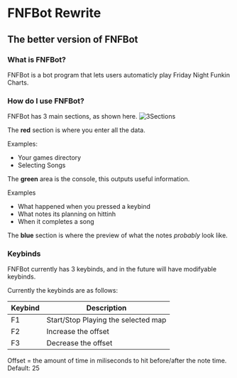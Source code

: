 # FNFBot Rewrite
## The better version of FNFBot

### What is FNFBot?

FNFBot is a bot program that lets users automaticly play Friday Night Funkin Charts.

### How do I use FNFBot?
FNFBot has 3 main sections, as shown here.
![3Sections](https://i.imgur.com/fwlUZPg.png)


The **red** section is where you enter all the data. 

Examples:

- Your games directory
- Selecting Songs

The **green** area is the console, this outputs useful information.

Examples

- What happened when you pressed a keybind
- What notes its planning on hittinh
- When it completes a song

The **blue** section is where the preview of what the notes *probably* look like.

### Keybinds
FNFBot currently has 3 keybinds, and in the future will have modifyable keybinds.

Currently the keybinds are as follows:

| Keybind      | Description |
| ----------- | ----------- |
| F1      | Start/Stop Playing the selected map       |
| F2   | Increase the offset        |
| F3   | Decrease the offset        |

Offset = the amount of time in miliseconds to hit before/after the note time.
Default: 25
